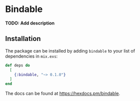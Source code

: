 # Bindable

**TODO: Add description**

## Installation

The package can be installed by adding `bindable` to your list of dependencies in `mix.exs`:

```elixir
def deps do
  [
    {:bindable, "~> 0.1.0"}
  ]
end
```

The docs can be found at <https://hexdocs.pm/bindable>.

